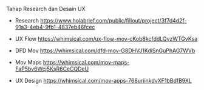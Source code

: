 Tahap Research dan Desain UX

* Research
https://www.holabrief.com/public/fillout/project/3f7d4d2f-91a3-4eb4-9fb1-4837eb46fcec

* UX Flow
https://whimsical.com/ux-flow-mov-cKob8kcfddLQvzWTGvKsa

* DFD Mov
https://whimsical.com/dfd-mov-G8DHVJ1KdiSnGuPhAG7WVb

* Mov Maps
https://whimsical.com/mov-maps-FaP5bv6Wcj5KsR6CeCQDeU

* UX Design
https://whimsical.com/mov-apps-768uriinkdvXF1bBdfB9XL

